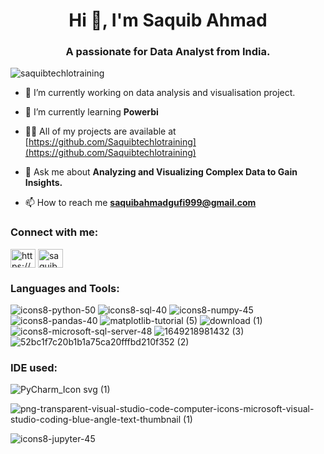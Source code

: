 <h1 align="center">Hi 👋, I'm Saquib Ahmad</h1>
<h3 align="center">A passionate for Data Analyst from India.</h3>

<p align="left"> <img src="https://komarev.com/ghpvc/?username=saquibtechlotraining&label=Profile%20views&color=0e75b6&style=flat" alt="saquibtechlotraining" /> </p>

- 🔭 I’m currently working on data analysis and visualisation project.

- 🌱 I’m currently learning **Powerbi**

- 👨‍💻 All of my projects are available at [https://github.com/Saquibtechlotraining](https://github.com/Saquibtechlotraining)

- 💬 Ask me about **Analyzing and Visualizing Complex Data to Gain Insights.**

- 📫 How to reach me **saquibahmadgufi999@gmail.com**

<h3 align="left">Connect with me:</h3>
<p align="left">
<a href="https://linkedin.com/in/https://www.linkedin.com/in/saquib-ahmad-4b62371b0/" target="blank"><img align="center" src="https://raw.githubusercontent.com/rahuldkjain/github-profile-readme-generator/master/src/images/icons/Social/linked-in-alt.svg" alt="https://www.linkedin.com/in/saquib-ahmad-4b62371b0/" height="30" width="40" /></a>
<a href="https://instagram.com/saquib281" target="blank"><img align="center" src="https://raw.githubusercontent.com/rahuldkjain/github-profile-readme-generator/master/src/images/icons/Social/instagram.svg" alt="saquib281" height="30" width="40" /></a>
</p>


<h3 align="left">Languages and Tools:</h3>

![icons8-python-50](https://github.com/Saquibtechlotraining/data/assets/91885135/38729388-5242-447b-916c-1eb068cf2e1e)
![icons8-sql-40](https://github.com/Saquibtechlotraining/data/assets/91885135/f8ccb851-dd7a-448c-8037-45b782a08dc6)
![icons8-numpy-45](https://github.com/Saquibtechlotraining/data/assets/91885135/10645169-7d2e-43ba-b1a9-772cf844aa8c)
![icons8-pandas-40](https://github.com/Saquibtechlotraining/data/assets/91885135/14347de7-03b6-4fcb-9323-cb5c8ab24c81)
![matplotlib-tutorial (5)](https://github.com/Saquibtechlotraining/data/assets/91885135/84321a63-a9f5-4a84-ac33-d166329b14ec)
![download (1)](https://github.com/Saquibtechlotraining/data/assets/91885135/3d521ff4-878e-427b-8942-9c0d2b018b75)
![icons8-microsoft-sql-server-48](https://github.com/Saquibtechlotraining/data/assets/91885135/4b37d287-1eb5-4f84-9cc3-8e4ab4ac4ea4)
![1649218981432 (3)](https://github.com/Saquibtechlotraining/data/assets/91885135/2faae9c6-ea49-4a08-9c3f-d29d154f41df)
![52bc1f7c20b1b1a75ca20fffbd210f352 (2)](https://github.com/Saquibtechlotraining/data/assets/91885135/2beb9724-466d-4ca8-b5ff-be01a24fbf4b)

<h3 align="left">IDE used:</h3>

![PyCharm_Icon svg (1)](https://github.com/Saquibtechlotraining/data/assets/91885135/05c0ff1d-b0d6-4cca-b271-ece021d597c5)

![png-transparent-visual-studio-code-computer-icons-microsoft-visual-studio-coding-blue-angle-text-thumbnail (1)](https://github.com/Saquibtechlotraining/data/assets/91885135/edf44d77-40e0-4767-b26b-6b70e5082463)

![icons8-jupyter-45](https://github.com/Saquibtechlotraining/data/assets/91885135/af1993ac-c47b-49bc-8667-887c073077b0)















